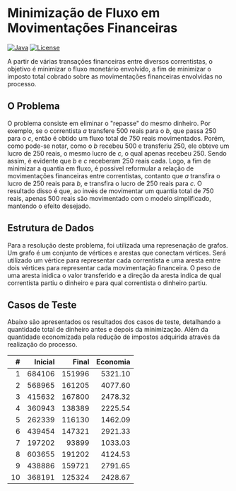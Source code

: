 # Minimização de Fluxo em Movimentações Financeiras

[![Java](https://img.shields.io/badge/java-8-blue.svg)](https://www.oracle.com/technetwork/java/javase/8u-relnotes-2225394.html)
[![License](https://img.shields.io/github/license/mashape/apistatus.svg)](https://opensource.org/licenses/MIT)

A partir de várias transações financeiras entre diversos correntistas, o objetivo é minimizar o fluxo monetário envolvido, a fim de minimizar o imposto total cobrado sobre as movimentações financeiras envolvidas no processo.

## O Problema

O problema consiste em eliminar o "repasse" do mesmo dinheiro. Por exemplo, se o correntista *a* transfere 500 reais para o *b*, que passa 250 para o *c*, então é obtido um fluxo total de 750 reais movimentados. Porém, como pode-se notar, como o *b* recebeu 500 e transferiu 250, ele obteve um lucro de 250 reais, o mesmo lucro de *c*, o qual apenas recebeu 250. Sendo assim, é evidente que *b* e *c* receberam 250 reais cada. Logo, a fim de minimizar a quantia em fluxo, é possível reformular a relação de movimentações financeiras entre correntistas, contanto que *a* transfira o lucro de 250 reais para *b*, e transfira o lucro de 250 reais para *c*. O resultado disso é que, ao invés de movimentar um quantia total de 750 reais, apenas 500 reais são movimentado com o modelo simplificado, mantendo o efeito desejado.

## Estrutura de Dados

Para a resolução deste problema, foi utilizada uma represenação de grafos. Um grafo é um conjunto de vértices e arestas que conectam vértices. Será utilizado um vértice para representar cada correntista e uma aresta entre dois vértices para representar cada movimentação financeira. O peso de uma aresta inidica o valor transferido e a direção da aresta indica de qual correntista partiu o dinheiro e para qual correntista o dinheiro partiu.

## Casos de Teste

Abaixo são apresentados os resultados dos casos de teste, detalhando a quantidade total de dinheiro antes e depois da minimização. Além da quantidade economizada pela redução de impostos adquirida através da realização do processo.

|  #  | Inicial | Final  | Economia |
| --: | ------: | -----: | -------: |
|  1  |  684106 | 151996 |  5321.10 |
|  2  |  568965 | 161205 |  4077.60 |
|  3  |  415632 | 167800 |  2478.32 |
|  4  |  360943 | 138389 |  2225.54 |
|  5  |  262339 | 116130 |  1462.09 |
|  6  |  439454 | 147321 |  2921.33 |
|  7  |  197202 |  93899 |  1033.03 |
|  8  |  603655 | 191202 |  4124.53 |
|  9  |  438886 | 159721 |  2791.65 |
| 10  |  368191 | 125324 |  2428.67 |

